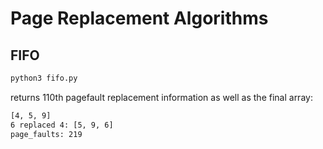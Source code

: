 # Page Replacement Algorithms

## FIFO
```bash
python3 fifo.py
```
returns 110th pagefault replacement information as well as the final array:

```bash
[4, 5, 9]
6 replaced 4: [5, 9, 6]
page_faults: 219
```

